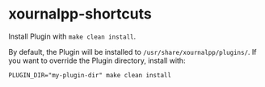 # xournalpp-shortcuts

Install Plugin with `make clean install`.

By default, the Plugin will be installed to `/usr/share/xournalpp/plugins/`.
If you want to override the Plugin directory, install with:

```
PLUGIN_DIR="my-plugin-dir" make clean install
```
